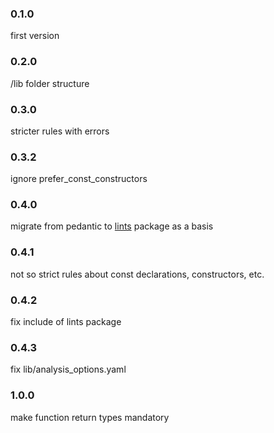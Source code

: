 ### 0.1.0

first version

### 0.2.0

/lib folder structure

### 0.3.0

stricter rules with errors

### 0.3.2

ignore prefer_const_constructors

### 0.4.0

migrate from pedantic to [lints](https://github.com/dart-lang/lints) package as a basis

### 0.4.1

not so strict rules about const declarations, constructors, etc.

### 0.4.2

fix include of lints package

### 0.4.3

fix lib/analysis_options.yaml

### 1.0.0

make function return types mandatory
